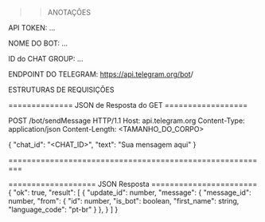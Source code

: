 >> ANOTAÇÕES

API TOKEN: ...

NOME DO BOT: ...

ID do CHAT GROUP: ... 

ENDPOINT DO TELEGRAM:
https://api.telegram.org/bot<TOKEN>/


ESTRUTURAS DE REQUISIÇÕES 

============== JSON de Resposta do GET ==================

POST /bot<TOKEN>/sendMessage HTTP/1.1
Host: api.telegram.org
Content-Type: application/json
Content-Length: <TAMANHO_DO_CORPO>

{
    "chat_id": "<CHAT_ID>",
    "text": "Sua mensagem aqui"
}

=========================================================

=================== JSON Resposta =======================
{
  "ok": true,
  "result": [
    {
      "update_id": number,
      "message": {
        "message_id": number,
        "from": {
          "id": number,
          "is_bot": boolean,
          "first_name": string,
          "language_code": "pt-br"
        }
        },
    }
  ]
}


